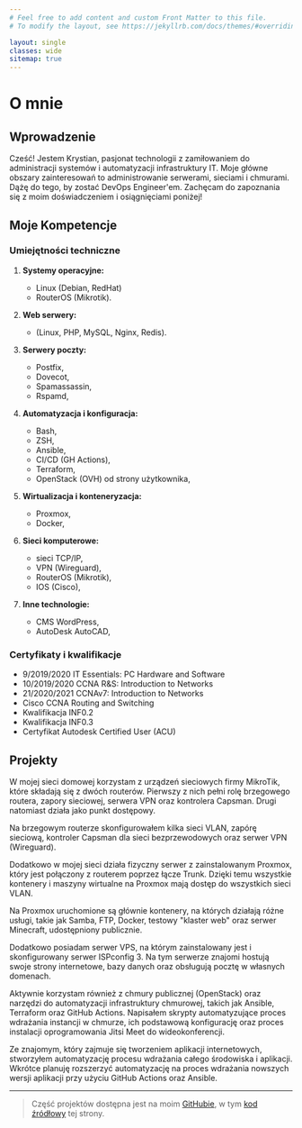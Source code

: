 ```yaml
---
# Feel free to add content and custom Front Matter to this file.
# To modify the layout, see https://jekyllrb.com/docs/themes/#overriding-theme-defaults

layout: single
classes: wide
sitemap: true
---
```

# O mnie

## Wprowadzenie

Cześć! Jestem Krystian, pasjonat technologii z zamiłowaniem do administracji systemów i automatyzacji infrastruktury IT. Moje główne obszary zainteresowań to administrowanie serwerami, sieciami i chmurami. Dążę do tego, by zostać DevOps Engineer'em. Zachęcam do zapoznania się z moim doświadczeniem i osiągnięciami poniżej!

## Moje Kompetencje

### Umiejętności techniczne

1. **Systemy operacyjne:**
   - Linux (Debian, RedHat)
   - RouterOS (Mikrotik).

2. **Web serwery:**
   - (Linux, PHP, MySQL, Nginx, Redis).

3. **Serwery poczty:**
   - Postfix, 
   - Dovecot,
   - Spamassassin,
   - Rspamd,

4. **Automatyzacja i konfiguracja:**
   - Bash,
   - ZSH,
   - Ansible,
   - CI/CD (GH Actions),
   - Terraform,
   - OpenStack (OVH) od strony użytkownika,

5. **Wirtualizacja i konteneryzacja:**
   - Proxmox,
   - Docker,

6. **Sieci komputerowe:**
   - sieci TCP/IP,
   - VPN (Wireguard),
   - RouterOS (Mikrotik),
   - IOS (Cisco),

7. **Inne technologie:**
   - CMS WordPress,
   - AutoDesk AutoCAD,

### Certyfikaty i kwalifikacje

- 9/2019/2020 IT Essentials: PC Hardware and Software
- 10/2019/2020 CCNA R&S: Introduction to Networks
- 21/2020/2021 CCNAv7: Introduction to Networks
- Cisco CCNA Routing and Switching
- Kwalifikacja INF0.2
- Kwalifikacja INF0.3
- Certyfikat Autodesk Certified User (ACU)

## Projekty

W mojej sieci domowej korzystam z urządzeń sieciowych firmy MikroTik, które składają się z dwóch routerów. Pierwszy z nich pełni rolę brzegowego routera, zapory sieciowej, serwera VPN oraz kontrolera Capsman. Drugi natomiast działa jako punkt dostępowy.

Na brzegowym routerze skonfigurowałem kilka sieci VLAN, zapórę sieciową, kontroler Capsman dla sieci bezprzewodowych oraz serwer VPN (Wireguard).

Dodatkowo w mojej sieci działa fizyczny serwer z zainstalowanym Proxmox, który jest połączony z routerem poprzez łącze Trunk. Dzięki temu wszystkie kontenery i maszyny wirtualne na Proxmox mają dostęp do wszystkich sieci VLAN.

Na Proxmox uruchomione są głównie kontenery, na których działają różne usługi, takie jak Samba, FTP, Docker, testowy "klaster web" oraz serwer Minecraft, udostępniony publicznie.

Dodatkowo posiadam serwer VPS, na którym zainstalowany jest i skonfigurowany serwer ISPconfig 3. Na tym serwerze znajomi hostują swoje strony internetowe, bazy danych oraz obsługują pocztę w własnych domenach.

Aktywnie korzystam również z chmury publicznej (OpenStack) oraz narzędzi do automatyzacji infrastruktury chmurowej, takich jak Ansible, Terraform oraz GitHub Actions. Napisałem skrypty automatyzujące proces wdrażania instancji w chmurze, ich podstawową konfigurację oraz proces instalacji oprogramowania Jitsi Meet do wideokonferencji.

Ze znajomym, który zajmuje się tworzeniem aplikacji internetowych, stworzyłem automatyzację procesu wdrażania całego środowiska i aplikacji. Wkrótce planuję rozszerzyć automatyzację na proces wdrażania nowszych wersji aplikacji przy użyciu GitHub Actions oraz Ansible.

***

> Część projektów dostępna jest na moim [GitHubie](https://github.com/krycha1248), w tym [kod źródłowy](https://github.com/krycha1248/my-site) tej strony.
